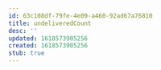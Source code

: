 ```yaml
---
id: 63c108df-79fe-4e09-a460-92ad67a76810
title: undeliveredCount
desc: ''
updated: 1618573905256
created: 1618573905256
stub: true
---
```


